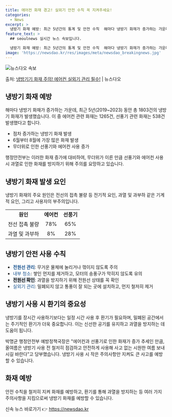 ```yaml
---
title: 에어컨 화재 경고! 실외기 안전 수칙 꼭 지켜주세요!
categories:
  - News
excerpt: >
  냉방기 화재 예방: 최근 5년간의 통계 및 안전 수칙  해마다 냉방기 화재가 증가하는 가운데, 최근 5년(2…
feature_text: >
  ## seoulnews 실시간 뉴스 속보입니다.

  냉방기 화재 예방: 최근 5년간의 통계 및 안전 수칙  해마다 냉방기 화재가 증가하는 가운데, 최근 5년(2…
image: 'https://newsdao.kr/res/images/meta/newsdao_breakingnews.jpg'
---
```


![뉴스다오 속보](https://newsdao.kr/res/images/meta/newsdao_breakingnews.jpg)

<p>출처: <a href="https://newsdao.kr/4282" rel="dofollow">냉방기기 화재 주의! 에어컨 실외기 관리 필수!</a> | 뉴스다오</p>

<h2 data-ke-size="size26">냉방기 화재 예방</h2>
<p data-ke-size="size16">해마다 냉방기 화재가 증가하는 가운데, 최근 5년(2019~2023) 동안 총 1803건의 냉방기 화재가 발생했습니다. 이 중 에어컨 관련 화재는 1265건, 선풍기 관련 화재는 538건 발생했다고 합니다.</p>
<ul>
	<li>점차 증가하는 냉방기 화재 발생</li>
	<li>6월부터 8월에 가장 많은 화재 발생</li>
	<li>무더위로 인한 선풍기와 에어컨 사용 증가</li>
</ul>
<p data-ke-size="size16">행정안전부는 이러한 화재 증가에 대비하여, 무더위가 이른 만큼 선풍기와 에어컨 사용 시 과열로 인한 화재를 방지하기 위해 주의를 요망하고 있습니다.</p>

<h2 data-ke-size="size26">냉방기 화재 발생 요인</h2>
<p data-ke-size="size16">냉방기 화재의 주요 원인은 전선의 접촉 불량 등 전기적 요인, 과열 및 과부하 같은 기계적 요인, 그리고 사용자의 부주의입니다.</p>
<table>
	<tr>
		<td style="text-align: center; height: 17px;"><b>원인</b></td>
		<td style="text-align: center; height: 17px;"><b>에어컨</b></td>
		<td style="text-align: center; height: 17px;"><b>선풍기</b></td>
	</tr>
	<tr>
		<td style="text-align: center; height: 17px;">전선 접촉 불량</td>
		<td style="text-align: center; height: 17px;">78%</td>
		<td style="text-align: center; height: 17px;">65%</td>
	</tr>
	<tr>
		<td style="text-align: center; height: 17px;">과열 및 과부하</td>
		<td style="text-align: center; height: 17px;">8%</td>
		<td style="text-align: center; height: 17px;">28%</td>
	</tr>
</table>

<h2 data-ke-size="size26">냉방기 안전 사용 수칙</h2>
<ul>
	<li><b><span style="color: #1a5490;">전원선 관리</span></b>: 무거운 물체에 눌리거나 꺾이지 않도록 주의</li>
	<li><span style="color: #1a5490;">내부 청소</span>: 쌓인 먼지를 제거하고, 모터의 송풍구가 막히지 않도록 유의</li>
	<li><b><span style="background-color: #21538527;">전원선 확인</span></b>: 과열을 방지하기 위해 전원선 상태를 꼭 확인</li>
	<li><span style="color: #1a5490;">실외기 관리</span>: 밀폐되지 않고 통풍이 잘 되는 곳에 설치하고, 먼지 철저히 제거</li>
</ul>

<h2 data-ke-size="size26">냉방기 사용 시 환기의 중요성</h2>
<p data-ke-size="size16">냉방기를 장시간 사용하기보다는 일정 시간 사용 후 환기가 필요하며, 밀폐된 공간에서는 주기적인 환기가 더욱 중요합니다. 이는 신선한 공기를 유지하고 과열을 방지하는 데 도움이 됩니다.</p>

<p data-ke-size="size16">박명균 행정안전부 예방정책국장은 "에어컨과 선풍기로 인한 화재가 증가 추세인 만큼, 올여름은 냉방기 사용 전 철저히 점검하고 안전하게 사용해 사고 없는 시원한 여름 보내시길 바란다"고 당부했습니다. 냉방기 사용 시 작은 주의사항만 지켜도 큰 사고를 예방할 수 있습니다.</p>
<h2 data-ke-size="size26">화재 예방</h2>
<p data-ke-size="size16">안전 수칙을 철저히 지켜 화재를 예방하고, 환기를 통해 과열을 방지하는 등 여러 가지 주의사항을 지킴으로써 냉방기 화재를 예방할 수 있습니다.</p> 

신속 뉴스 바로가기 👉 <a href="https://newsdao.kr" rel="dofollow">https://newsdao.kr</a>


